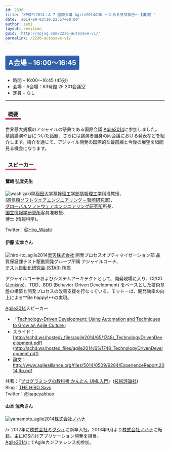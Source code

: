```yaml
---
id: 2336
title: 'XP祭り2014：A-7 国際会議 Agile2014の風 ～とある参加報告～【講演】'
date: '2014-09-03T10:22:57+00:00'
author: semi
layout: revision
guid: 'http://xpjug.com/2236-autosave-v1/'
permalink: /2236-autosave-v1/
---
```


## <span style="color:#FFFFFF; background-color:#3261AB; margin:0 0 30px 0; padding:10px 10px; border-radius:4px; line-height:2.5;">A会場 – 16:00〜16:45</span>

- 時間 – 16:00〜16:45 (45分)
- 会場 – A会場：63号館 2F 201会議室
- 定員 – なし

---

### <span style="margin:0 0 10px 0; padding:2px 8px; border-width:0 0 5px 0; border-color:#C6485B; border-style:solid; line-height:2.5;">概要</span>

世界最大規模のアジャイルの祭典である国際会議 [Agile2014](http://agile2014.agilealliance.org/)に参加しました。  
基調講演や目についた話題、さらには講演者自身の同会議における発表などを紹介します。紹介を通じて、アジャイル開発の国際的な最前線と今後の展望を垣間見る機会になります。

### <span style="margin:0 0 10px 0; padding:2px 8px; border-width:0 0 5px 0; border-color:#C6485B; border-style:solid; line-height:2.5;">スピーカー</span>

#### <span style="line-height:1.5;">鷲崎 弘宜先生</span>

![washizaki](http://xpjug.com/wp-content/uploads/2012/08/washizaki.png)[早稲田大学基幹理工学部情報理工学科](http://www.cs.waseda.ac.jp/faculty/index.html)准教授、  
([高信頼ソフトウェアエンジニアリング – 鷲崎研究室](http://www.washi.cs.waseda.ac.jp/))、  
[グローバルソフトウェアエンジニアリング研究所](http://www.kikou.waseda.ac.jp/gcs/WSD322_open.php?KikoId=07&KenkyujoId=003&kbn=0)所長、  
[国立情報学研究所](http://www.nii.ac.jp/)客員准教授、  
博士 (情報科学)。

Twitter：[@Hiro\_Washi](https://twitter.com/Hiro_Washi)

#### <span style="line-height:1.5;">伊藤 宏幸さん</span>

![hiro-ito_agile2014](http://xpjug.com/wp-content/uploads/2014/08/hiro-ito_agile2014.png)[楽天株式会社](http://corp.rakuten.co.jp/) 開発プロセスオプティマイゼーション部 品質保証課テスト駆動開発グループ所属 アジャイルコーチ、  
[テスト自動化研究会 (STAR)](https://sites.google.com/site/testautomationresearch/) 所属

アジャイルコーチおよびシステムアーキテクトとして、開発現場に入り、CI/CD ([Jenkins](http://jenkins-ci.org/))、TDD、BDD (Behavior-Driven Development) をベースとした技術基盤の構築と開発プロセスの改善支援を行なっている。モットーは、開発効率の向上による**Be happy!**の実現。

[Agile2014](http://agile2014.agilealliance.org/)スピーカー

- 「[Technology-Driven Development: Using Automation and Techniques to Grow an Agile Culture](http://agile2014.sched.org/event/356d50c44035cafe4c27c33da03c2b80#)」
- スライド：[http://schd.ws/hosted\_files/agile2014/65/1748\_TechnologyDrivenDevelopment.pdf](http://schd.ws/hosted_files/agile2014/65/1748_TechnologyDrivenDevelopment.pdf)
- 論文：<http://www.agilealliance.org/files/5014/0509/9284/ExperienceReport.2014.Ito.pdf>

共著：『[プログラミングの教科書 かんたん UML入門](http://gihyo.jp/book/2013/978-4-7741-5736-8)』([技術評論社](http://gihyo.jp/))  
Blog：[THE HIRO Says](http://d.hatena.ne.jp/hageyahhoo/)  
Twitter：[@hageyahhoo](https://twitter.com/hageyahhoo)

#### <span style="line-height:1.5;">山本 洸希さん</span>

![yamamoto_agile2014](http://xpjug.com/wp-content/uploads/2014/08/yamamoto_agile2014.png)[株式会社ノハナ](http://nohana.jp/)

/&gt; 2012年に[株式会社ミクシィ](http://mixi.co.jp/)に新卒入社。2013年9月より[株式会社ノハナ](http://nohana.jp/)に転籍。主にiOS向けアプリケーション開発を担当。  
[Agile2014](http://agile2014.agilealliance.org/)にてAgileカンファレンス初参加。